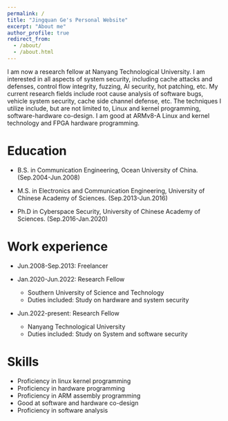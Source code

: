 ```yaml
---
permalink: /
title: "Jingquan Ge's Personal Website"
excerpt: "About me"
author_profile: true
redirect_from: 
  - /about/
  - /about.html
---
```


I am now a research fellow at Nanyang Technological University. I am interested in all aspects of system security, including cache attacks and defenses, control flow integrity, fuzzing, AI security, hot patching, etc. My current research fields include root cause analysis of software bugs, vehicle system security, cache side channel defense, etc. The techniques I utilize include, but are not limited to, Linux and kernel programming, software-hardware co-design. I am good at ARMv8-A Linux and kernel technology and FPGA hardware programming.


Education
======
* B.S. in Communication Engineering, Ocean University of China. (Sep.2004-Jun.2008)
    
* M.S. in Electronics and Communication Engineering, University of Chinese Academy of Sciences. (Sep.2013-Jun.2016)
    
* Ph.D in Cyberspace Security, University of Chinese Academy of Sciences. (Sep.2016-Jan.2020)



Work experience
======

* Jun.2008-Sep.2013: Freelancer

* Jan.2020-Jun.2022: Research Fellow
  * Southern University of Science and Technology
  * Duties included: Study on hardware and system security


* Jun.2022-present: Research Fellow
  * Nanyang Technological University
  * Duties included: Study on System and software security
 
 
Skills
======
* Proficiency in linux kernel programming
* Proficiency in hardware programming
* Proficiency in ARM assembly programming
* Good at software and hardware co-design
* Proficiency in software analysis



